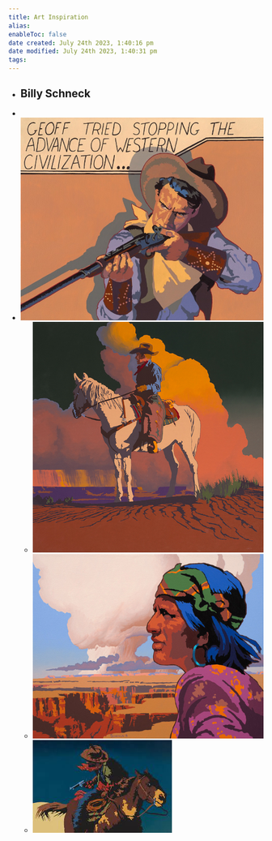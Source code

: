 ```yaml
---
title: Art Inspiration
alias: 
enableToc: false
date created: July 24th 2023, 1:40:16 pm
date modified: July 24th 2023, 1:40:31 pm
tags: 
---
```

- Billy Schneck 
	- 
- 
- ![](Attachments/Pasted%20image%2020230724134143.png)
	- ![](Attachments/Pasted%20image%2020230724134045.png)
	- ![](Attachments/Pasted%20image%2020230724134105.png)
	- ![](Attachments/Pasted%20image%2020230724134115.png)
	
